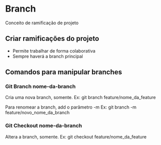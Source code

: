 # Branch

Conceito de ramificação de projeto

## Criar ramificações do projeto

* Permite trabalhar de forma colaborativa
* Sempre haverá a branch principal

## Comandos para manipular branches

### Git Branch nome-da-branch

Cria uma nova branch, somente.
Ex: git branch feature/nome_da_feature

Para renomear a branch, add o parâmetro -m
Ex: git branch -m feature/novo_nome_da_branch

### Git Checkout nome-da-branch

Altera a branch, somente.
Ex: git checkout feature/nome_da_feature
